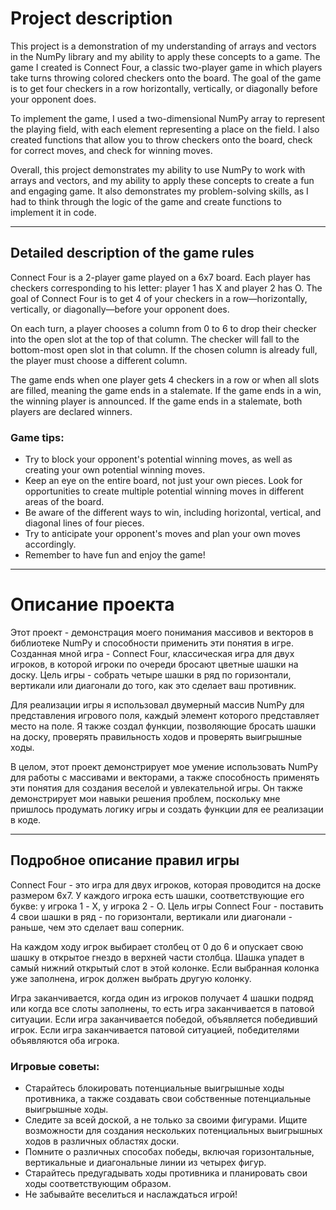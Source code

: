 # Project description

This project is a demonstration of my understanding of arrays and vectors in the NumPy library and my ability to apply these concepts to a game. The game I created is Connect Four, a classic two-player game in which players take turns throwing colored checkers onto the board. The goal of the game is to get four checkers in a row horizontally, vertically, or diagonally before your opponent does.

To implement the game, I used a two-dimensional NumPy array to represent the playing field, with each element representing a place on the field. I also created functions that allow you to throw checkers onto the board, check for correct moves, and check for winning moves.

Overall, this project demonstrates my ability to use NumPy to work with arrays and vectors, and my ability to apply these concepts to create a fun and engaging game. It also demonstrates my problem-solving skills, as I had to think through the logic of the game and create functions to implement it in code.

---
## Detailed description of the game rules

Connect Four is a 2-player game played on a 6x7 board. Each player has checkers corresponding to his letter: player 1 has X and player 2 has O. The goal of Connect Four is to get 4 of your checkers in a row—horizontally, vertically, or diagonally—before your opponent does.

On each turn, a player chooses a column from 0 to 6 to drop their checker into the open slot at the top of that column. The checker will fall to the bottom-most open slot in that column. If the chosen column is already full, the player must choose a different column.

The game ends when one player gets 4 checkers in a row or when all slots are filled, meaning the game ends in a stalemate. If the game ends in a win, the winning player is announced. If the game ends in a stalemate, both players are declared winners.

### Game tips:

- Try to block your opponent's potential winning moves, as well as creating your own potential winning moves.
- Keep an eye on the entire board, not just your own pieces. Look for opportunities to create multiple potential winning moves in different areas of the board.
- Be aware of the different ways to win, including horizontal, vertical, and diagonal lines of four pieces.
- Try to anticipate your opponent's moves and plan your own moves accordingly.
- Remember to have fun and enjoy the game!



---
# Описание проекта

Этот проект - демонстрация моего понимания массивов и векторов в библиотеке NumPy и способности применить эти понятия в игре. Созданная мной игра - Connect Four, классическая игра для двух игроков, в которой игроки по очереди бросают цветные шашки на доску. Цель игры - собрать четыре шашки в ряд по горизонтали, вертикали или диагонали до того, как это сделает ваш противник.

Для реализации игры я использовал двумерный массив NumPy для представления игрового поля, каждый элемент которого представляет место на поле. Я также создал функции, позволяющие бросать шашки на доску, проверять правильность ходов и проверять выигрышные ходы.

В целом, этот проект демонстрирует мое умение использовать NumPy для работы с массивами и векторами, а также способность применять эти понятия для создания веселой и увлекательной игры. Он также демонстрирует мои навыки решения проблем, поскольку мне пришлось продумать логику игры и создать функции для ее реализации в коде.

---
## Подробное описание правил игры

Connect Four - это игра для двух игроков, которая проводится на доске размером 6х7. У каждого игрока есть шашки, соответствующие его букве: у игрока 1 - X, у игрока 2 - O. Цель игры Connect Four - поставить 4 свои шашки в ряд - по горизонтали, вертикали или диагонали - раньше, чем это сделает ваш соперник.

На каждом ходу игрок выбирает столбец от 0 до 6 и опускает свою шашку в открытое гнездо в верхней части столбца. Шашка упадет в самый нижний открытый слот в этой колонке. Если выбранная колонка уже заполнена, игрок должен выбрать другую колонку.

Игра заканчивается, когда один из игроков получает 4 шашки подряд или когда все слоты заполнены, то есть игра заканчивается в патовой ситуации. Если игра заканчивается победой, объявляется победивший игрок. Если игра заканчивается патовой ситуацией, победителями объявляются оба игрока.

### Игровые советы:

- Старайтесь блокировать потенциальные выигрышные ходы противника, а также создавать свои собственные потенциальные выигрышные ходы.
- Следите за всей доской, а не только за своими фигурами. Ищите возможности для создания нескольких потенциальных выигрышных ходов в различных областях доски.
- Помните о различных способах победы, включая горизонтальные, вертикальные и диагональные линии из четырех фигур.
- Старайтесь предугадывать ходы противника и планировать свои ходы соответствующим образом.
- Не забывайте веселиться и наслаждаться игрой!
